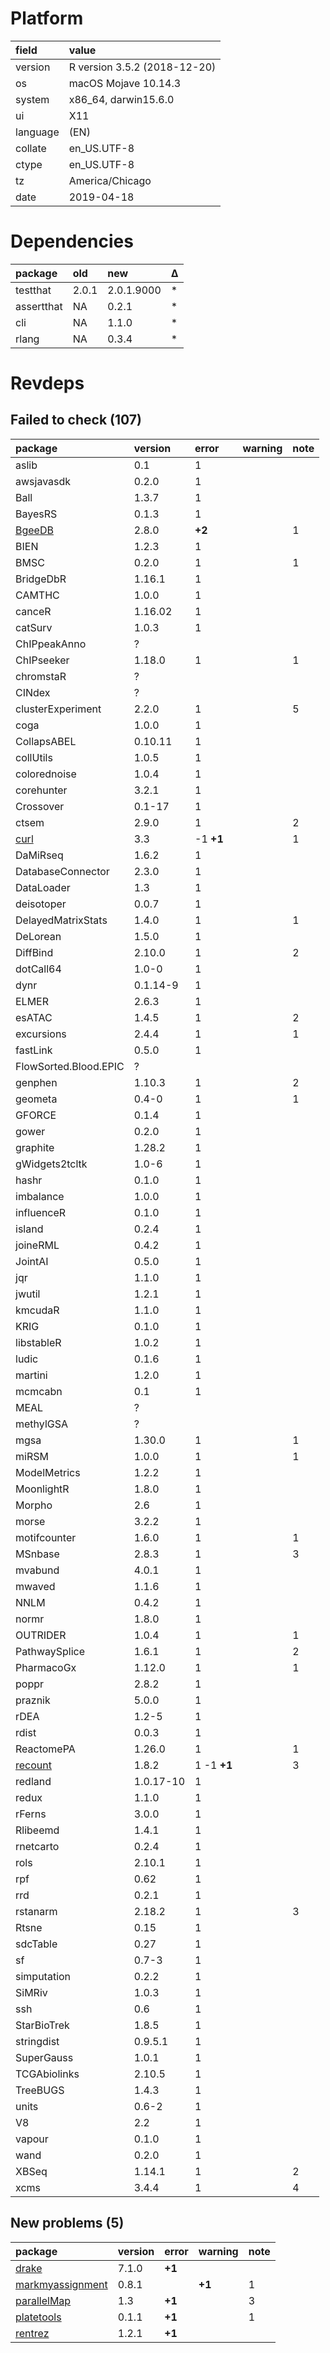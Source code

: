 # Platform

|field    |value                        |
|:--------|:----------------------------|
|version  |R version 3.5.2 (2018-12-20) |
|os       |macOS Mojave 10.14.3         |
|system   |x86_64, darwin15.6.0         |
|ui       |X11                          |
|language |(EN)                         |
|collate  |en_US.UTF-8                  |
|ctype    |en_US.UTF-8                  |
|tz       |America/Chicago              |
|date     |2019-04-18                   |

# Dependencies

|package    |old   |new        |Δ  |
|:----------|:-----|:----------|:--|
|testthat   |2.0.1 |2.0.1.9000 |*  |
|assertthat |NA    |0.2.1      |*  |
|cli        |NA    |1.1.0      |*  |
|rlang      |NA    |0.3.4      |*  |

# Revdeps

## Failed to check (107)

|package                        |version   |error       |warning |note |
|:------------------------------|:---------|:-----------|:-------|:----|
|aslib                          |0.1       |1           |        |     |
|awsjavasdk                     |0.2.0     |1           |        |     |
|Ball                           |1.3.7     |1           |        |     |
|BayesRS                        |0.1.3     |1           |        |     |
|[BgeeDB](failures.md#bgeedb)   |2.8.0     |__+2__      |        |1    |
|BIEN                           |1.2.3     |1           |        |     |
|BMSC                           |0.2.0     |1           |        |1    |
|BridgeDbR                      |1.16.1    |1           |        |     |
|CAMTHC                         |1.0.0     |1           |        |     |
|canceR                         |1.16.02   |1           |        |     |
|catSurv                        |1.0.3     |1           |        |     |
|ChIPpeakAnno                   |?         |            |        |     |
|ChIPseeker                     |1.18.0    |1           |        |1    |
|chromstaR                      |?         |            |        |     |
|CINdex                         |?         |            |        |     |
|clusterExperiment              |2.2.0     |1           |        |5    |
|coga                           |1.0.0     |1           |        |     |
|CollapsABEL                    |0.10.11   |1           |        |     |
|collUtils                      |1.0.5     |1           |        |     |
|colorednoise                   |1.0.4     |1           |        |     |
|corehunter                     |3.2.1     |1           |        |     |
|Crossover                      |0.1-17    |1           |        |     |
|ctsem                          |2.9.0     |1           |        |2    |
|[curl](failures.md#curl)       |3.3       |-1 __+1__   |        |1    |
|DaMiRseq                       |1.6.2     |1           |        |     |
|DatabaseConnector              |2.3.0     |1           |        |     |
|DataLoader                     |1.3       |1           |        |     |
|deisotoper                     |0.0.7     |1           |        |     |
|DelayedMatrixStats             |1.4.0     |1           |        |1    |
|DeLorean                       |1.5.0     |1           |        |     |
|DiffBind                       |2.10.0    |1           |        |2    |
|dotCall64                      |1.0-0     |1           |        |     |
|dynr                           |0.1.14-9  |1           |        |     |
|ELMER                          |2.6.3     |1           |        |     |
|esATAC                         |1.4.5     |1           |        |2    |
|excursions                     |2.4.4     |1           |        |1    |
|fastLink                       |0.5.0     |1           |        |     |
|FlowSorted.Blood.EPIC          |?         |            |        |     |
|genphen                        |1.10.3    |1           |        |2    |
|geometa                        |0.4-0     |1           |        |1    |
|GFORCE                         |0.1.4     |1           |        |     |
|gower                          |0.2.0     |1           |        |     |
|graphite                       |1.28.2    |1           |        |     |
|gWidgets2tcltk                 |1.0-6     |1           |        |     |
|hashr                          |0.1.0     |1           |        |     |
|imbalance                      |1.0.0     |1           |        |     |
|influenceR                     |0.1.0     |1           |        |     |
|island                         |0.2.4     |1           |        |     |
|joineRML                       |0.4.2     |1           |        |     |
|JointAI                        |0.5.0     |1           |        |     |
|jqr                            |1.1.0     |1           |        |     |
|jwutil                         |1.2.1     |1           |        |     |
|kmcudaR                        |1.1.0     |1           |        |     |
|KRIG                           |0.1.0     |1           |        |     |
|libstableR                     |1.0.2     |1           |        |     |
|ludic                          |0.1.6     |1           |        |     |
|martini                        |1.2.0     |1           |        |     |
|mcmcabn                        |0.1       |1           |        |     |
|MEAL                           |?         |            |        |     |
|methylGSA                      |?         |            |        |     |
|mgsa                           |1.30.0    |1           |        |1    |
|miRSM                          |1.0.0     |1           |        |1    |
|ModelMetrics                   |1.2.2     |1           |        |     |
|MoonlightR                     |1.8.0     |1           |        |     |
|Morpho                         |2.6       |1           |        |     |
|morse                          |3.2.2     |1           |        |     |
|motifcounter                   |1.6.0     |1           |        |1    |
|MSnbase                        |2.8.3     |1           |        |3    |
|mvabund                        |4.0.1     |1           |        |     |
|mwaved                         |1.1.6     |1           |        |     |
|NNLM                           |0.4.2     |1           |        |     |
|normr                          |1.8.0     |1           |        |     |
|OUTRIDER                       |1.0.4     |1           |        |1    |
|PathwaySplice                  |1.6.1     |1           |        |2    |
|PharmacoGx                     |1.12.0    |1           |        |1    |
|poppr                          |2.8.2     |1           |        |     |
|praznik                        |5.0.0     |1           |        |     |
|rDEA                           |1.2-5     |1           |        |     |
|rdist                          |0.0.3     |1           |        |     |
|ReactomePA                     |1.26.0    |1           |        |1    |
|[recount](failures.md#recount) |1.8.2     |1 -1 __+1__ |        |3    |
|redland                        |1.0.17-10 |1           |        |     |
|redux                          |1.1.0     |1           |        |     |
|rFerns                         |3.0.0     |1           |        |     |
|Rlibeemd                       |1.4.1     |1           |        |     |
|rnetcarto                      |0.2.4     |1           |        |     |
|rols                           |2.10.1    |1           |        |     |
|rpf                            |0.62      |1           |        |     |
|rrd                            |0.2.1     |1           |        |     |
|rstanarm                       |2.18.2    |1           |        |3    |
|Rtsne                          |0.15      |1           |        |     |
|sdcTable                       |0.27      |1           |        |     |
|sf                             |0.7-3     |1           |        |     |
|simputation                    |0.2.2     |1           |        |     |
|SiMRiv                         |1.0.3     |1           |        |     |
|ssh                            |0.6       |1           |        |     |
|StarBioTrek                    |1.8.5     |1           |        |     |
|stringdist                     |0.9.5.1   |1           |        |     |
|SuperGauss                     |1.0.1     |1           |        |     |
|TCGAbiolinks                   |2.10.5    |1           |        |     |
|TreeBUGS                       |1.4.3     |1           |        |     |
|units                          |0.6-2     |1           |        |     |
|V8                             |2.2       |1           |        |     |
|vapour                         |0.1.0     |1           |        |     |
|wand                           |0.2.0     |1           |        |     |
|XBSeq                          |1.14.1    |1           |        |2    |
|xcms                           |3.4.4     |1           |        |4    |

## New problems (5)

|package                                          |version |error  |warning |note |
|:------------------------------------------------|:-------|:------|:-------|:----|
|[drake](problems.md#drake)                       |7.1.0   |__+1__ |        |     |
|[markmyassignment](problems.md#markmyassignment) |0.8.1   |       |__+1__  |1    |
|[parallelMap](problems.md#parallelmap)           |1.3     |__+1__ |        |3    |
|[platetools](problems.md#platetools)             |0.1.1   |__+1__ |        |1    |
|[rentrez](problems.md#rentrez)                   |1.2.1   |__+1__ |        |     |

